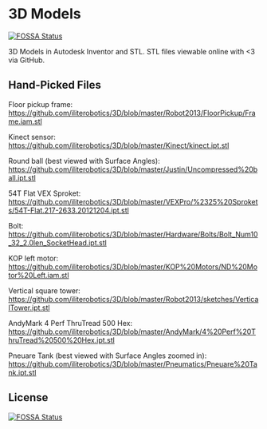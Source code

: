 # 3D Models
[![FOSSA Status](https://app.fossa.io/api/projects/git%2Bgithub.com%2FHartmarken%2F3D.svg?type=shield)](https://app.fossa.io/projects/git%2Bgithub.com%2FHartmarken%2F3D?ref=badge_shield)

3D Models in Autodesk Inventor and STL. STL files viewable online with <3 via GitHub.

## Hand-Picked Files

Floor pickup frame: https://github.com/iliterobotics/3D/blob/master/Robot2013/FloorPickup/Frame.iam.stl

Kinect sensor: https://github.com/iliterobotics/3D/blob/master/Kinect/kinect.ipt.stl

Round ball (best viewed with Surface Angles): https://github.com/iliterobotics/3D/blob/master/Justin/Uncompressed%20ball.ipt.stl

54T Flat VEX Sproket: https://github.com/iliterobotics/3D/blob/master/VEXPro/%2325%20Sprokets/54T-Flat.217-2633.20121204.ipt.stl

Bolt: https://github.com/iliterobotics/3D/blob/master/Hardware/Bolts/Bolt_Num10_32_2.0len_SocketHead.ipt.stl

KOP left motor: https://github.com/iliterobotics/3D/blob/master/KOP%20Motors/ND%20Motor%20Left.iam.stl

Vertical square tower: https://github.com/iliterobotics/3D/blob/master/Robot2013/sketches/VerticalTower.ipt.stl

AndyMark 4 Perf ThruTread 500 Hex: https://github.com/iliterobotics/3D/blob/master/AndyMark/4%20Perf%20ThruTread%20500%20Hex.ipt.stl

Pneuare Tank (best viewed with Surface Angles zoomed in): https://github.com/iliterobotics/3D/blob/master/Pneumatics/Pneuare%20Tank.ipt.stl


## License
[![FOSSA Status](https://app.fossa.io/api/projects/git%2Bgithub.com%2FHartmarken%2F3D.svg?type=large)](https://app.fossa.io/projects/git%2Bgithub.com%2FHartmarken%2F3D?ref=badge_large)